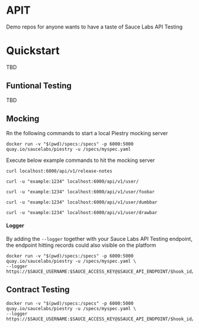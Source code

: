 # APIT
Demo repos for anyone wants to have a taste of Sauce Labs API Testing

# Quickstart

TBD



## Funtional Testing
TBD


## Mocking

Rn the following commands to start a local  Piestry mocking server
```
docker run -v "$(pwd)/specs:/specs" -p 6000:5000 quay.io/saucelabs/piestry -u /specs/myspec.yaml
```

Execute below example commands to hit the mocking server
```
curl localhost:6000/api/v1/release-notes

curl -u "example:1234" localhost:6000/api/v1/user/

curl -u "example:1234" localhost:6000/api/v1/user/foobar

curl -u "example:1234" localhost:6000/api/v1/user/dumbbar

curl -u "example:1234" localhost:6000/api/v1/user/drawbar
```

#### Logger
By adding the ```--logger``` together with your Sauce Labs API Testing endpoint, the endpoint hitting records could also visible on the platform
```
docker run -v "$(pwd)/specs:/specs" -p 6000:5000 quay.io/saucelabs/piestry -u /specs/myspec.yaml \
--logger https://$SAUCE_USERNAME:$SAUCE_ACCESS_KEY@$SAUCE_API_ENDPOINT/$hook_id/logger
```

## Contract Testing

```
docker run -v "$(pwd)/specs:/specs" -p 6000:5000 quay.io/saucelabs/piestry -u /specs/myspec.yaml \
--logger https://$SAUCE_USERNAME:$SAUCE_ACCESS_KEY@$SAUCE_API_ENDPOINT/$hook_id/insights/events/_contract
```